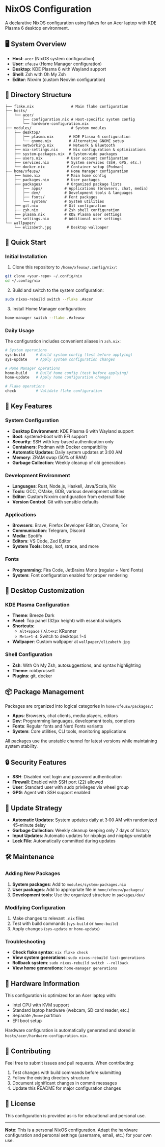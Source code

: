 # NixOS Configuration

A declarative NixOS configuration using flakes for an Acer laptop with KDE Plasma 6 desktop environment.

## 🖥️ System Overview

- **Host**: `acer` (NixOS system configuration)
- **User**: `xfeusw` (Home Manager configuration)
- **Desktop**: KDE Plasma 6 with Wayland support
- **Shell**: Zsh with Oh My Zsh
- **Editor**: Nixvim (custom Neovim configuration)

## 📁 Directory Structure

```
├── flake.nix                 # Main flake configuration
├── hosts/
│   └── acer/
│       ├── configuration.nix # Host-specific system config
│       └── hardware-configuration.nix
├── modules/                  # System modules
│   ├── desktop/
│   │   ├── plasma.nix       # KDE Plasma 6 configuration
│   │   └── gnome.nix        # Alternative GNOME setup
│   ├── networking.nix       # Network & Bluetooth
│   ├── nix-settings.nix     # Nix configuration & optimizations
│   ├── system-packages.nix  # System-wide packages
│   ├── users.nix           # User account configuration
│   ├── services.nix        # System services (SSH, GPG, etc.)
│   └── docker.nix          # Container setup (Podman)
├── home/xfeusw/            # Home Manager configuration
│   ├── home.nix            # Main home config
│   ├── packages.nix        # User packages
│   ├── packages/           # Organized package lists
│   │   ├── apps/          # Applications (browsers, chat, media)
│   │   ├── dev/           # Development tools & languages
│   │   ├── fonts/         # Font packages
│   │   └── system/        # System utilities
│   ├── git.nix            # Git configuration
│   ├── zsh.nix            # Zsh shell configuration
│   ├── plasma.nix         # KDE Plasma user settings
│   └── settings.nix       # Additional user settings
└── wallpaper/
    └── elizabeth.jpg       # Desktop wallpaper
```

## 🚀 Quick Start

### Initial Installation

1. Clone this repository to `/home/xfeusw/.config/nix/`:
```bash
git clone <your-repo> ~/.config/nix
cd ~/.config/nix
```

2. Build and switch to the system configuration:
```bash
sudo nixos-rebuild switch --flake .#acer
```

3. Install Home Manager configuration:
```bash
home-manager switch --flake .#xfeusw
```

### Daily Usage

The configuration includes convenient aliases in `zsh.nix`:

```bash
# System operations
sys-build     # Build system config (test before applying)
sys-update    # Apply system configuration changes

# Home Manager operations
home-build    # Build home config (test before applying)
home-update   # Apply home configuration changes

# Flake operations
check         # Validate flake configuration
```

## 🔧 Key Features

### System Configuration
- **Desktop Environment**: KDE Plasma 6 with Wayland support
- **Boot**: systemd-boot with EFI support
- **Security**: SSH with key-based authentication only
- **Containers**: Podman with Docker compatibility
- **Automatic Updates**: Daily system updates at 3:00 AM
- **Memory**: ZRAM swap (50% of RAM)
- **Garbage Collection**: Weekly cleanup of old generations

### Development Environment
- **Languages**: Rust, Node.js, Haskell, Java/Scala, Nix
- **Tools**: GCC, CMake, GDB, various development utilities
- **Editor**: Custom Nixvim configuration from external flake
- **Version Control**: Git with sensible defaults

### Applications
- **Browsers**: Brave, Firefox Developer Edition, Chrome, Tor
- **Communication**: Telegram, Discord
- **Media**: Spotify
- **Editors**: VS Code, Zed Editor
- **System Tools**: btop, lsof, strace, and more

### Fonts
- **Programming**: Fira Code, JetBrains Mono (regular + Nerd Fonts)
- **System**: Font configuration enabled for proper rendering

## 🎨 Desktop Customization

### KDE Plasma Configuration
- **Theme**: Breeze Dark
- **Panel**: Top panel (32px height) with essential widgets
- **Shortcuts**:
  - `Alt+Space` / `Alt+F2`: KRunner
  - `Meta+1-4`: Switch to desktops 1-4
- **Wallpaper**: Custom wallpaper at `wallpaper/elizabeth.jpg`

### Shell Configuration
- **Zsh**: With Oh My Zsh, autosuggestions, and syntax highlighting
- **Theme**: robbyrussell
- **Plugins**: git, docker

## 📦 Package Management

Packages are organized into logical categories in `home/xfeusw/packages/`:

- **Apps**: Browsers, chat clients, media players, editors
- **Dev**: Programming languages, development tools, compilers
- **Fonts**: Regular fonts and Nerd Fonts variants
- **System**: Core utilities, CLI tools, monitoring applications

All packages use the unstable channel for latest versions while maintaining system stability.

## 🔒 Security Features

- **SSH**: Disabled root login and password authentication
- **Firewall**: Enabled with SSH port (22) allowed
- **User**: Standard user with sudo privileges via wheel group
- **GPG**: Agent with SSH support enabled

## 🔄 Update Strategy

- **Automatic Updates**: System updates daily at 3:00 AM with randomized 45-minute delay
- **Garbage Collection**: Weekly cleanup keeping only 7 days of history
- **Input Updates**: Automatic updates for nixpkgs and nixpkgs-unstable
- **Lock File**: Automatically committed during updates

## 🛠️ Maintenance

### Adding New Packages

1. **System packages**: Add to `modules/system-packages.nix`
2. **User packages**: Add to appropriate file in `home/xfeusw/packages/`
3. **Development tools**: Use the organized structure in `packages/dev/`

### Modifying Configuration

1. Make changes to relevant `.nix` files
2. Test with build commands (`sys-build` or `home-build`)
3. Apply changes (`sys-update` or `home-update`)

### Troubleshooting

- **Check flake syntax**: `nix flake check`
- **View system generations**: `sudo nixos-rebuild list-generations`
- **Rollback system**: `sudo nixos-rebuild switch --rollback`
- **View home generations**: `home-manager generations`

## 📝 Hardware Information

This configuration is optimized for an Acer laptop with:
- Intel CPU with KVM support
- Standard laptop hardware (webcam, SD card reader, etc.)
- Separate `/home` partition
- EFI boot setup

Hardware configuration is automatically generated and stored in `hosts/acer/hardware-configuration.nix`.

## 🤝 Contributing

Feel free to submit issues and pull requests. When contributing:

1. Test changes with build commands before submitting
2. Follow the existing directory structure
3. Document significant changes in commit messages
4. Update this README for major configuration changes

## 📄 License

This configuration is provided as-is for educational and personal use.

---

**Note**: This is a personal NixOS configuration. Adapt the hardware configuration and personal settings (username, email, etc.) for your own use.
